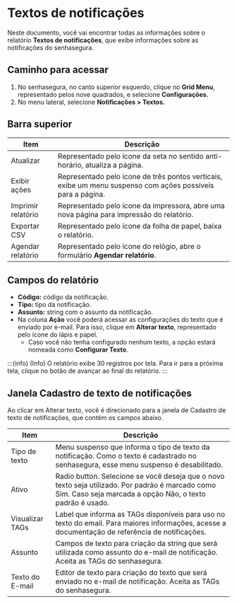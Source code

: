 # Textos de notificações

Neste documento, você vai encontrar todas as informações sobre o relatório **Textos de notificações**, que exibe informações sobre as notificações do senhasegura.

## Caminho para acessar

1. No senhasegura, no canto superior esquerdo, clique no **Grid Menu**, representado pelos nove quadrados, e selecione **Configurações.**
2. No menu lateral, selecione **Notificações > Textos.**

## Barra superior

| Item | Descrição |
| --- | --- |
| Atualizar | Representado pelo ícone da seta no sentido anti-horário, atualiza a página. |
| Exibir ações | Representado pelo ícone de três pontos verticais, exibe um menu suspenso com ações possíveis para a página. |
| Imprimir relatório | Representado pelo ícone da impressora, abre uma nova página para impressão do relatório. |
| Exportar CSV | Representado pelo ícone da folha de papel, baixa o relatório. |
| Agendar relatório | Representado pelo ícone do relógio, abre o formulário **Agendar relatório**. |

## Campos do relatório

- **Código:** código da notificação.
- **Tipo:** tipo da notificação.
- **Assunto:** string com o assunto da notificação.
- Na coluna **Ação** você poderá acessar as configurações do texto que é enviado por e-mail. Para isso, clique em **Alterar texto**, representado pelo ícone do lápis e papel.
    - Caso você não tenha configurado nenhum texto, a opção estará nomeada como **Configurar Texto**.

:::(info) (Info)
O relatório exibe 30 registros por tela. Para ir para a próxima tela, clique no botão de avançar ao final do relatório.
:::

## Janela Cadastro de texto de notificações

Ao clicar em Alterar texto, você é direcionado para a janela de Cadastro de texto de notificações, que contém os campos abaixo.

| Item | Descrição |
| --- | --- |
| Tipo de texto | Menu suspenso que informa o tipo de texto da notificação. Como o texto é cadastrado no senhasegura, esse menu suspenso é desabilitado. |
| Ativo | Radio button. Selecione se você deseja que o novo texto seja utilizado. Por padrão é marcado como Sim. Caso seja marcada a opção Não, o texto padrão é usado. |
| Visualizar TAGs | Label que informa as TAGs disponíveis para uso no texto do email. Para maiores informações, acesse a documentação de referência de notificações. |
| Assunto | Campos de texto para criação da string que será utilizada como assunto do e-mail de notificação. Aceita as TAGs do senhasegura. |
| Texto do E-mail | Editor de texto para criação do texto que será enviado no e-mail de notificação. Aceita as TAGs do senhasegura. |